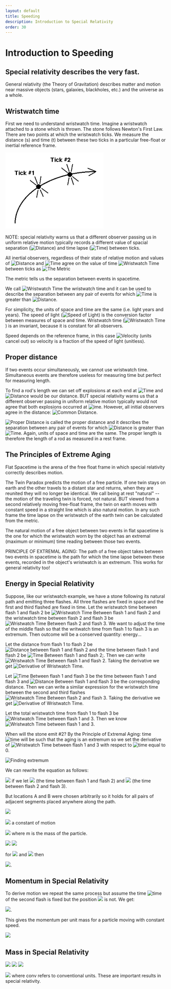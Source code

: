 ```yaml
---
layout: default
title: Speeding
description: Introduction to Special Relativity
order: 30
---
```


# Introduction to Speeding

## Special relativity describes the very fast.

General relativity (the Theory of Gravitation) describes matter and motion near massive objects (stars, galaxies, blackholes, etc.) and the universe as a whole.

## Wristwatch time
First we need to understand wristwatch time. Imagine a wristwatch attached to a stone which is thrown. The stone follows Newton's First Law. There are two points at which the wristwatch ticks. We measure the distance (s) and time (t) between these two ticks in a particular free-float or inertial reference frame.

![Wristwatch Time](WristwatchTime.gif)

NOTE: special relativity warns us that a different observer passing us in uniform relative motion typically records a different value of spacial separation (<img src="https://latex.codecogs.com/svg.latex?\Large&space;s" title="Distance" />) and time lapse (<img src="https://latex.codecogs.com/svg.latex?\Large&space;t" title="Time" />) between ticks.

All inertial observers, regardless of their state of relative motion and values of <img src="https://latex.codecogs.com/svg.latex?\Large&space;s" title="Distance" /> and <img src="https://latex.codecogs.com/svg.latex?\Large&space;t" title="Time" /> agree on the value of time <img src="https://latex.codecogs.com/svg.latex?\Large&space;\tau" title="Wristwatch Time" /> between ticks as <img src="https://latex.codecogs.com/svg.latex?\Large&space;{\tau}^{2} = t^{2} - s^{2}" title="The Metric" />

The metric tells us the separation between events in spacetime.

We call <img src="https://latex.codecogs.com/svg.latex?\Large&space;\tau" title="Wristwatch Time" /> the wristwatch time and it can be used to describe the separation between any pair of events for which <img src="https://latex.codecogs.com/svg.latex?\Large&space;t" title="Time" /> is greater than <img src="https://latex.codecogs.com/svg.latex?\Large&space;s" title="Distance" />.

For simplicity, the units of space and time are the same (i.e. light years and years). The speed of light (<img src="https://latex.codecogs.com/svg.latex?\Large&space;c" title="Speed of Light" />) is the conversion factor between measures of space and time. Wristwatch time (<img src="https://latex.codecogs.com/svg.latex?\Large&space;\tau" title="Wristwatch Time" />) is an invariant, because it is constant for all observers.

Speed depends on the reference frame, in this case <img src="https://latex.codecogs.com/svg.latex?\Large&space;v =\frac{s}{t}" title="Velocity" /> (units cancel out) so velocity is a fraction of the speed of light (unitless).

## Proper distance
If two events occur simultaneously, we cannot use wristwatch time. Simultaneous events are therefore useless for measuring time but perfect for measuring length.

To find a rod's length we can set off explosions at each end at <img src="https://latex.codecogs.com/svg.latex?\Large&space;t = 0" title="Time" /> and <img src="https://latex.codecogs.com/svg.latex?\Large&space;s" title="Distance" /> would be our distance. BUT special relativity warns us that a different observer passing in uniform relative motion typically would not agree that both explosions occurred at <img src="https://latex.codecogs.com/svg.latex?\Large&space;t=0" title="ime" />. However, all initial observers agree in the distance: <img src="https://latex.codecogs.com/svg.latex?\Large&space;R^2 = s^2 - t^2" title="Common Distance" />.

<img src="https://latex.codecogs.com/svg.latex?\Large&space;R" title="Proper Distance" /> is called the proper distance and it describes the separation between  any pair of events for which <img src="https://latex.codecogs.com/svg.latex?\Large&space;s" title="Distance" /> is greater than <img src="https://latex.codecogs.com/svg.latex?\Large&space;t" title="Time" />. Again, units of space and time are the same. The proper length is therefore the length of a rod as measured in a rest frame.

## The Principles of Extreme Aging
Flat Spacetime is the arena of the free float frame in which special relativity correctly describes motion.

The Twin Paradox predicts the motion of a free particle. If one twin stays on earth and the other travels to a distant star and returns, when they are reunited they will no longer be identical. We call being at rest "natural" -- the motion of the traveling twin is forced, not natural. BUT viewed from a second relatively moving free-float frame, the twin on earth moves with constant speed in a straight line which is also natural motion. In any such frame the time lapse on the wristwatch of the earth twin can be calculated from the metric.

The natural motion of a free object between two events in flat spacetime is the one for which the wristwatch worn by the object has an extremal (maximum or minimum) time reading between those two events.

PRINCIPLE OF EXTREMAL AGING: The path of a free object takes between two events in spacetime is the path for which the time lapse between these events, recorded in the object's wristwatch is an extremum. This works for general relativity too!

## Energy in Special Relativity
Suppose, like our wristwatch example, we have a stone following its natural path and emitting three flashes. All three flashes are fixed in space and the first and third flashed are fixed in time. Let the wristwatch time between flash 1 and flash 2 be <img src="https://latex.codecogs.com/svg.latex?\Large&space;\tau_A" title="Wristwatch Time Between flash 1 and flash 2" /> and the wristwatch time between flash 2 and flash 3 be <img src="https://latex.codecogs.com/svg.latex?\Large&space;\tau_B" title="Wristwatch Time Between flash 2 and flash 3" />. We want to adjust the time of the middle flash so that the writwatch time from flash 1 to flash 3 is an extremum. Then outcome will be a conserved quantity: energy...

Let the distance from flash 1 to flash 2 be <img src="https://latex.codecogs.com/svg.latex?\Large&space;s" title="Distance between flash 1 and flash 2" /> and the time between flash 1 and flash 2 be <img src="https://latex.codecogs.com/svg.latex?\Large&space;t" title="Time Between flash 1 and flash 2" />;. Then we can write <img src="https://latex.codecogs.com/svg.latex?\Large&space;\tau_A = \sqrt{t^2 -s^2}" title="Wristwatch Time Between flash 1 and flash 2" />. Taking the derivative we get <img src="https://latex.codecogs.com/svg.latex?\Large&space;\frac{d\tau_A}{dt} = \frac{t}{\sqrt{t^2-s^2}} = \frac{t}{\tau_A}" title="Derivative of Wristwatch Time" />.

Let <img src="https://latex.codecogs.com/svg.latex?\Large&space;T" title="Time Between flash 1 and flash 3" /> be the time between flash 1 and flash 3 and <img src="https://latex.codecogs.com/svg.latex?\Large&space;S" title="Distance Between flash 1 and flash 3" /> be the corresponding distance. Then we can write a similar expression for the wristwatch time between the second and third flashes <img src="https://latex.codecogs.com/svg.latex?\Large&space;\tau_B = [(T-t)^2 - (S-s)^2]^{\frac{1}{2}}" title="Wristwatch Time Between flash 2 and flash 3" />. Taking the derivative we get <img src="https://latex.codecogs.com/svg.latex?\Large&space;\frac{d\tau_B}{dt} = \frac{-(T-t)}{[(T-t)^2 - (S-s)^2]^{\frac{1}{2}}} = -\frac{T-t}{\tau_B}" title="Derivative of Wristwatch Time" />.

Let the total wristwatch time from flash 1 to flash 3 be <img src="https://latex.codecogs.com/svg.latex?\Large&space;\tau" title="Wristwatch Time between flash 1 and 3" />. Then we know <img src="https://latex.codecogs.com/svg.latex?\Large&space;\tau = \tau_A + \tau_B" title="Wristwatch Time between flash 1 and 3" />.

When will the stone emit #2? By the Principle of Extremal Aging: time <img src="https://latex.codecogs.com/svg.latex?\Large&space;t" title="time" /> will be such that the aging is an extremum so we set the derivative of <img src="https://latex.codecogs.com/svg.latex?\Large&space;\tau" title="Wristwatch Time between flash 1 and 3" /> with respect to <img src="https://latex.codecogs.com/svg.latex?\Large&space;t" title="time" /> equal to 0.

<img src="https://latex.codecogs.com/svg.latex?\Large&space;\frac{d\tau}{dt} = \frac{d\tau_A}{dt} + \frac{d\tau_B}{dt} = \frac{t}{\tau_A} - \frac{T-t}{\tau_B} = 0}" title="Finding extremum" />

We can rewrite the equation as follows:

<img src="https://latex.codecogs.com/svg.latex?\Large&space;\frac{t}{\tau_A} = \frac{T-t}{\tau_B}" /> if we let <img src="https://latex.codecogs.com/svg.latex?\Large&space;t = t_A" />  (the time between flash 1 and flash 2) and <img src="https://latex.codecogs.com/svg.latex?\Large&space;T-t = t_B" /> (the time between flash 2 and flash 3).

But locations A and B were chosen arbitrarily so it holds for all pairs of adjacent segments placed anywhere along the path.

<img src="https://latex.codecogs.com/svg.latex?\Large&space;\frac{t_A}{\tau_A} = \frac{t_B}{\tau_B} = \frac{t_C}{\tau_C} = \frac{t_D}{\tau_D} = ..." />

<img src="https://latex.codecogs.com/svg.latex?\Large&space;\frac{t}{T} =" /> a constant of motion

<img src="https://latex.codecogs.com/svg.latex?\Large&space;\frac{t}{\tau} = \frac{t}{[t^2 - s^2]^{\frac{1}{2}}} = \frac{t}{t[1 - (\frac{s}{t})^2]^{\frac{1}{2}} = \frac{1}{(1-v^2)^{\frac{1}{2}}} = \frac{E}{m}" /> where m is the mass of the particle.

<img src="https://latex.codecogs.com/svg.latex?\Large&space;\frac{E}{m} = \frac{dt}{d\tau}" />

<img src="https://latex.codecogs.com/svg.latex?\Large&space;\frac{E_{joules}}{m_{kg} c^2} = \frac{dt}{d\tau}" />

for <img src="https://latex.codecogs.com/svg.latex?\Large&space;s = 0" /> and <img src="https://latex.codecogs.com/svg.latex?\Large&space;t = \tau" /> then

<img src="https://latex.codecogs.com/svg.latex?\Large&space;\frac{E_{joules}}{m_{kg} c^2}" />.


## Momentum in Special Relativity
To derive motion we repeat the same process but assume the time <img src="https://latex.codecogs.com/svg.latex?\Large&space;t" title="time" />  of the second flash is fixed but the position <img src="https://latex.codecogs.com/svg.latex?\Large&space;s" /> is not. We get:

<img src="https://latex.codecogs.com/svg.latex?\Large&space;\frac{s}{\tau} = \frac{s}{[t^2 - s^2]^{\frac{1}{2}}} = \frac{\frac{s}{t}}{[1 - (\frac{s}{t})^2]^{\frac{1}{2}}} = \frac{v}{(1 - (v)^2)^{\frac{1}{2}}} = \frac{p}{m}" />.

This gives the momentum per unit mass for a particle moving with constant speed.

<img src="https://latex.codecogs.com/svg.latex?\Large&space;\frac{p}{m} = \frac{ds}{d\tau}" />

## Mass in Special Relativity

<img src="https://latex.codecogs.com/svg.latex?\Large&space;{(d\tau)^2} = {(dt)^2} - {(ds)^2}" />

<img src="https://latex.codecogs.com/svg.latex?\Large&space;m^2 = m^2 (\frac{dt}{d\tau})^2 - m^2(\frac{ds}{d\tau})^2 = (m \frac{dt}{d\tau})^2 - (m \frac{ds}{d\tau})^2" />

<img src="https://latex.codecogs.com/svg.latex?\Large&space;m^2 = E^2 - p^2" />

<img src="https://latex.codecogs.com/svg.latex?\Large&space;((mc)^2)^2 = E^2_{conv} - P^2_{conv} * C^2" /> where conv refers to conventional units. These are important results in special relativity.
